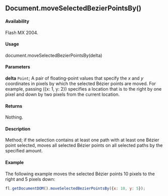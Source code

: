 ## Document.moveSelectedBezierPointsBy()

#### Availability

Flash MX 2004.

#### Usage

document.moveSelectedBezierPointsBy(delta)

#### Parameters

**delta** `Point`; A pair of floating-point values that specify the *x* and *y* coordinates in pixels by which the selected Bézier points are moved. For example, passing ({x: 1, y: 2}) specifies a location that is to the right by one pixel and down by two pixels from the current location.

#### Returns

Nothing.

#### Description

Method; if the selection contains at least one path with at least one Bézier point selected, moves all selected Bézier points on all selected paths by the specified amount.

#### Example

The following example moves the selected Bézier points 10 pixels to the right and 5 pixels down:

```javascript
fl.getDocumentDOM().moveSelectedBezierPointsBy({x: 10, y: 5});
```
